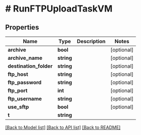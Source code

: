 # # RunFTPUploadTaskVM

## Properties

Name | Type | Description | Notes
------------ | ------------- | ------------- | -------------
**archive** | **bool** |  | [optional]
**archive_name** | **string** |  | [optional]
**destination_folder** | **string** |  | [optional]
**ftp_host** | **string** |  | [optional]
**ftp_password** | **string** |  | [optional]
**ftp_port** | **int** |  | [optional]
**ftp_username** | **string** |  | [optional]
**use_sftp** | **bool** |  | [optional]
**t** | **string** |  |

[[Back to Model list]](../../README.md#models) [[Back to API list]](../../README.md#endpoints) [[Back to README]](../../README.md)
